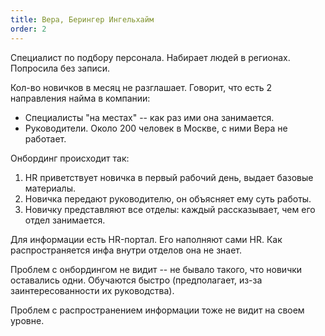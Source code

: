 ```yaml
---
title: Вера, Берингер Ингельхайм
order: 2
---
```


Специалист по подбору персонала. Набирает людей в регионах. Попросила без записи.

Кол-во новичков в месяц не разглашает. Говорит, что есть 2 направления найма в компании:
- Специалисты "на местах" -- как раз ими она занимается.
- Руководители. Около 200 человек в Москве, с ними Вера не работает.

Онбординг происходит так:
1. HR приветствует новичка в первый рабочий день, выдает базовые материалы.
2. Новичка передают руководителю, он объясняет ему суть работы.
3. Новичку представляют все отделы: каждый рассказывает, чем его отдел занимается.

Для информации есть HR-портал. Его наполняют сами HR. Как распространяется инфа внутри отделов она не знает.

Проблем с онбордингом не видит -- не бывало такого, что новички оставались одни. Обучаются быстро (предполагает, из-за заинтересованности их руководства).

Проблем с распространением информации тоже не видит на своем уровне.